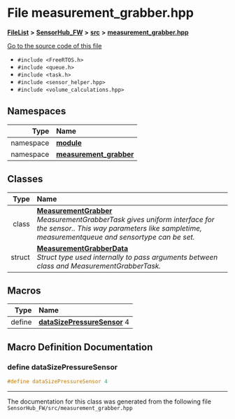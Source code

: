 

# File measurement\_grabber.hpp



[**FileList**](files.md) **>** [**SensorHub\_FW**](dir_8a3376b0b822df0b6266211cee305325.md) **>** [**src**](dir_d67209f9e2b4e51eca02397244f6bfa8.md) **>** [**measurement\_grabber.hpp**](measurement__grabber_8hpp.md)

[Go to the source code of this file](measurement__grabber_8hpp_source.md)



* `#include <FreeRTOS.h>`
* `#include <queue.h>`
* `#include <task.h>`
* `#include <sensor_helper.hpp>`
* `#include <volume_calculations.hpp>`













## Namespaces

| Type | Name |
| ---: | :--- |
| namespace | [**module**](namespacemodule.md) <br> |
| namespace | [**measurement\_grabber**](namespacemodule_1_1measurement__grabber.md) <br> |


## Classes

| Type | Name |
| ---: | :--- |
| class | [**MeasurementGrabber**](classmodule_1_1measurement__grabber_1_1MeasurementGrabber.md) <br>_MeasurementGrabberTask gives uniform interface for the sensor.. This way parameters like sampletime, measurementqueue and sensortype can be set._  |
| struct | [**MeasurementGrabberData**](structmodule_1_1measurement__grabber_1_1MeasurementGrabberData.md) <br>_Struct type used internally to pass arguments between class and MeasurementGrabberTask._  |

















































## Macros

| Type | Name |
| ---: | :--- |
| define  | [**dataSizePressureSensor**](measurement__grabber_8hpp.md#define-datasizepressuresensor)  4<br> |

## Macro Definition Documentation





### define dataSizePressureSensor 

```C++
#define dataSizePressureSensor 4
```




------------------------------
The documentation for this class was generated from the following file `SensorHub_FW/src/measurement_grabber.hpp`

